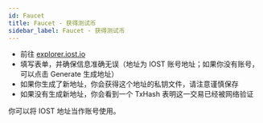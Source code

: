 ```yaml
---
id: Faucet
title: Faucet - 获得测试币
sidebar_label: Faucet - 获得测试币
---
```


- 前往 [explorer.iost.io](http://explorer.iost.io/applyIOST)
- 填写表单，并确保信息准确无误（地址为 IOST 账号地址；如果你没有账号，可以点击 Generate 生成地址）
- 如果你生成了新地址，你会获得这个地址的私钥文件，请注意谨慎保存
- 如果没有生成新地址，你会看到一个 TxHash 表明这一交易已经被网络验证

你可以将 IOST 地址当作账号使用。
